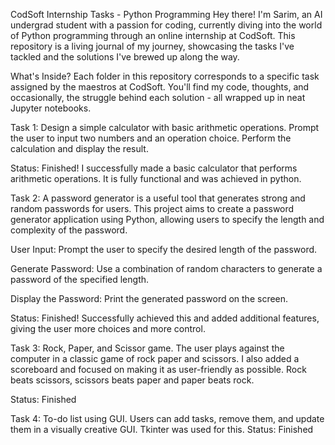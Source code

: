 CodSoft Internship Tasks - Python Programming
Hey there! I'm Sarim, an AI undergrad student with a passion for coding, currently diving into the world of Python programming through an online internship at CodSoft. This repository is a living journal of my journey, showcasing the tasks I've tackled and the solutions I've brewed up along the way.

What's Inside?
Each folder in this repository corresponds to a specific task assigned by the maestros at CodSoft. You'll find my code, thoughts, and occasionally, the struggle behind each solution - all wrapped up in neat Jupyter notebooks.

Task 1: Design a simple calculator with basic arithmetic operations.
Prompt the user to input two numbers and an operation choice.
Perform the calculation and display the result.

Status: Finished! I successfully made a basic calculator that performs arithmetic operations. It is fully functional and was achieved in python.

Task 2: A password generator is a useful tool that generates strong and random passwords for users. This project aims to create a password generator application using Python, allowing users to specify the length and complexity of the password.

User Input: Prompt the user to specify the desired length of the password. 

Generate Password: Use a combination of random characters to generate a password of the specified length.

Display the Password: Print the generated password on the screen.

Status: Finished! Successfully achieved this and added additional features, giving the user more choices and more control.

Task 3: Rock, Paper, and Scissor game. The user plays against the computer in a classic game of rock paper and scissors. I also added a scoreboard and focused on making it as user-friendly as possible. Rock beats scissors, scissors beats paper and paper beats rock.

Status: Finished

Task 4: To-do list using GUI. Users can add tasks, remove them, and update them in a visually creative GUI. Tkinter was used for this.
Status: Finished
